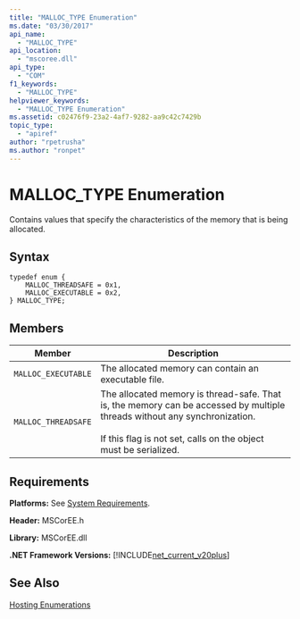 ```yaml
---
title: "MALLOC_TYPE Enumeration"
ms.date: "03/30/2017"
api_name: 
  - "MALLOC_TYPE"
api_location: 
  - "mscoree.dll"
api_type: 
  - "COM"
f1_keywords: 
  - "MALLOC_TYPE"
helpviewer_keywords: 
  - "MALLOC_TYPE Enumeration"
ms.assetid: c02476f9-23a2-4af7-9282-aa9c42c7429b
topic_type: 
  - "apiref"
author: "rpetrusha"
ms.author: "ronpet"
---
```

# MALLOC_TYPE Enumeration
Contains values that specify the characteristics of the memory that is being allocated.  
  
## Syntax  
  
```  
typedef enum {  
    MALLOC_THREADSAFE = 0x1,  
    MALLOC_EXECUTABLE = 0x2,  
} MALLOC_TYPE;  
```  
  
## Members  
  
|Member|Description|  
|------------|-----------------|  
|`MALLOC_EXECUTABLE`|The allocated memory can contain an executable file.|  
|`MALLOC_THREADSAFE`|The allocated memory is thread-safe. That is, the memory can be accessed by multiple threads without any synchronization.<br /><br /> If this flag is not set, calls on the object must be serialized.|  
  
## Requirements  
 **Platforms:** See [System Requirements](../../../../docs/framework/get-started/system-requirements.md).  
  
 **Header:** MSCorEE.h  
  
 **Library:** MSCorEE.dll  
  
 **.NET Framework Versions:** [!INCLUDE[net_current_v20plus](../../../../includes/net-current-v20plus-md.md)]  
  
## See Also  
 [Hosting Enumerations](../../../../docs/framework/unmanaged-api/hosting/hosting-enumerations.md)
